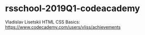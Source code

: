 # rsschool-2019Q1-codeacademy
Vladislav Lisetskii
HTML CSS Basics: https://www.codecademy.com/users/vliss/achievements
